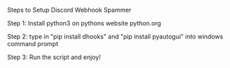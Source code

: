 Steps to Setup Discord Webhook Spammer

Step 1: Install python3 on pythons website python.org

Step 2: type in "pip install dhooks" and "pip install pyautogui" into windows command prompt

Step 3: Run the script and enjoy!
